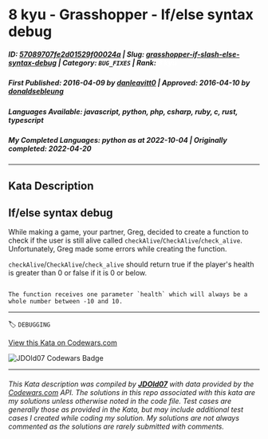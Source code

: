 # 8 kyu - Grasshopper - If/else syntax debug

##### **ID**: [57089707fe2d01529f00024a](https://www.codewars.com/kata/57089707fe2d01529f00024a) | **Slug**: [grasshopper-if-slash-else-syntax-debug](https://www.codewars.com/kata/57089707fe2d01529f00024a) | **Category**: `BUG_FIXES` | **Rank**: <span style="color:white">8 kyu</span>

##### **First Published**: 2016-04-09 ***by*** [danleavitt0](https://www.codewars.com/users/danleavitt0) | **Approved**: 2016-04-10 ***by*** [donaldsebleung](https://www.codewars.com/users/donaldsebleung)

##### **Languages Available**: javascript, python, php, csharp, ruby, c, rust, typescript

##### **My Completed Languages**: python ***as at*** 2022-10-04 | **Originally completed**: 2022-04-20

---

## Kata Description


## If/else syntax debug



While making a game, your partner, Greg, decided to create a function to check if the user is still alive called `checkAlive`/`CheckAlive`/`check_alive`. Unfortunately, Greg made some errors while creating the function.



`checkAlive`/`CheckAlive`/`check_alive` should return true if the player's health is greater than 0 or false if it is 0 or below. 



```if-not:csharp

The function receives one parameter `health` which will always be a whole number between -10 and 10.

```



---


🏷 `DEBUGGING`


[View this Kata on Codewars.com](https://www.codewars.com/kata/57089707fe2d01529f00024a)

![](https://www.codewars.com/users/jdold07/badges/large "JDOld07 Codewars Badge")

---

###### *This Kata description was compiled by [**JDOld07**](https://tpstech.dev) with data provided by the [Codewars.com](https://www.codewars.com) API.  The solutions in this repo associated with this kata are my solutions unless otherwise noted in the code file.  Test cases are generally those as provided in the Kata, but may include additional test cases I created while coding my solution.  My solutions are not always commented as the solutions are rarely submitted with comments.*
